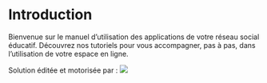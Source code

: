 # Introduction

Bienvenue sur le manuel d’utilisation des applications de votre réseau social éducatif. Découvrez nos tutoriels pour vous accompagner, pas à pas, dans l’utilisation de votre espace en ligne.

Solution éditée et motorisée par : ![](https://github.com/CGI-OPEN-ENT-NG/application-help-smartschool/tree/9f19f3498bf5ad48e1a40f445dc1dfa49f255c94/application/.gitbook/assets/ode-logo-3-1%20\(1\)%20\(1\).png)

